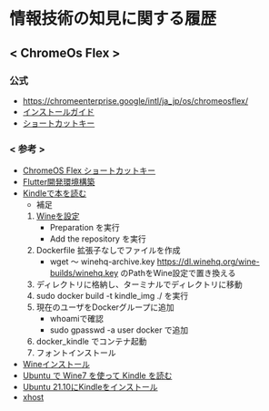 # 情報技術の知見に関する履歴

## < ChromeOs Flex >
### 公式
+ https://chromeenterprise.google/intl/ja_jp/os/chromeosflex/
+ [インストールガイド](https://support.google.com/chromeosflex/answer/11552529?hl=ja&visit_id=638087373823997548-1542311112&ref_topic=11551271&rd=1)
+ [ショートカットキー](https://support.google.com/chromebook/answer/183101?hl=ja)


### < 参考 >
+ [ChromeOS Flex ショートカットキー](https://4thsight.xyz/41777)
+ [Flutter開発環境構築](http://pineplanter.moo.jp/non-it-salaryman/2022/02/07/chromebook-flutter/)
+ [Kindleで本を読む](https://zenn.dev/junkawa/articles/chromeosflex_install_kindleforpc#crostini-%E7%92%B0%E5%A2%83)
  + 補足
  1. [Wineを設定](https://wiki.winehq.org/Debian)
      + Preparation を実行
      + Add the repository を実行
  1. Dockerfile 拡張子なしでファイルを作成
      + wget 〜 winehq-archive.key https://dl.winehq.org/wine-builds/winehq.key のPathをWine設定で置き換える
  1. ディレクトリに格納し、ターミナルでディレクトリに移動
  1. sudo docker build -t kindle_img ./ を実行
  1. 現在のユーザをDockerグループに追加
      + whoamiで確認
      + sudo gpasswd -a user docker で追加
  1. docker_kindle でコンテナ起動
  1. フォントインストール
+ [Wineインストール](https://pc.watch.impress.co.jp/docs/column/nishikawa/1442374.html)
+ [Ubuntu で Wine7 を使って Kindle を読む](https://qiita.com/nanbuwks/items/a8f3b558cae92e5576bf)
+ [Ubuntu 21.10にKindleをインストール](https://qiita.com/relu/items/8fc87a895e17609012aa)
+ [xhost](https://kledgeb.blogspot.com/2012/09/ubuntu-x-2.html) 
